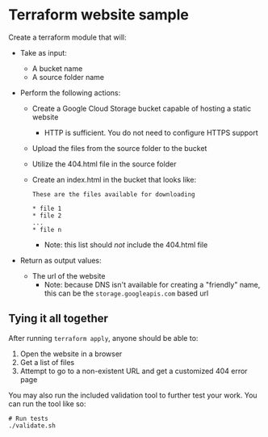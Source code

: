 # Terraform website sample

Create a terraform module that will:

* Take as input:
  * A bucket name
  * A source folder name

* Perform the following actions:
  * Create a Google Cloud Storage bucket capable of hosting a static website
    * HTTP is sufficient. You do not need to configure HTTPS support
  * Upload the files from the source folder to the bucket
  * Utilize the 404.html file in the source folder
  * Create an index.html in the bucket that looks like:

    ```text
    These are the files available for downloading

    * file 1
    * file 2
    ...
    * file n
    ```

    * Note: this list should _not_ include the 404.html file

* Return as output values:
  * The url of the website
    * Note: because DNS isn't available for creating a "friendly" name, this can be the `storage.googleapis.com` based url

## Tying it all together

After running `terraform apply`, anyone should be able to:

1. Open the website in a browser
2. Get a list of files
3. Attempt to go to a non-existent URL and get a customized 404 error page

You may also run the included validation tool to further test your work. You can run the tool like so:

```shell
# Run tests
./validate.sh
```
